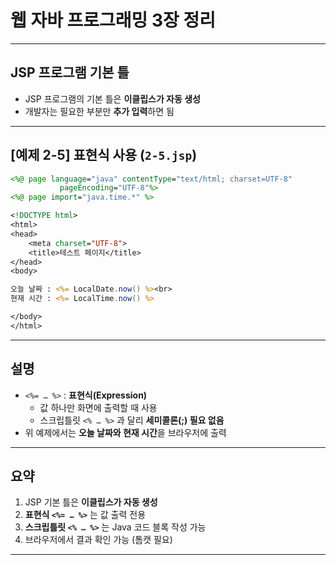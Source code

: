 # 웹 자바 프로그래밍 3장 정리

---

## JSP 프로그램 기본 틀

- JSP 프로그램의 기본 틀은 **이클립스가 자동 생성**
- 개발자는 필요한 부분만 **추가 입력**하면 됨

---

## [예제 2-5] 표현식 사용 (`2-5.jsp`)

```jsp
<%@ page language="java" contentType="text/html; charset=UTF-8"
           pageEncoding="UTF-8"%>
<%@ page import="java.time.*" %>

<!DOCTYPE html>
<html>
<head>
    <meta charset="UTF-8">
    <title>테스트 페이지</title>
</head>
<body>

오늘 날짜 : <%= LocalDate.now() %><br>
현재 시간 : <%= LocalTime.now() %>

</body>
</html>
```

---

## 설명

- `<%= … %>` : **표현식(Expression)**  
  - 값 하나만 화면에 출력할 때 사용
  - 스크립틀릿 `<% … %>` 과 달리 **세미콜론(;) 필요 없음**
- 위 예제에서는 **오늘 날짜와 현재 시간**을 브라우저에 출력

---

## 요약

1. JSP 기본 틀은 **이클립스가 자동 생성**
2. **표현식 `<%= … %>`** 는 값 출력 전용
3. **스크립틀릿 `<% … %>`** 는 Java 코드 블록 작성 가능
4. 브라우저에서 결과 확인 가능 (톰캣 필요)

---
